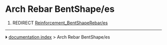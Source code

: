 # Arch Rebar BentShape/es
1.  REDIRECT [Reinforcement_BentShapeRebar/es](Reinforcement_BentShapeRebar/es.md)



---
⏵ [documentation index](../README.md) > Arch Rebar BentShape/es
